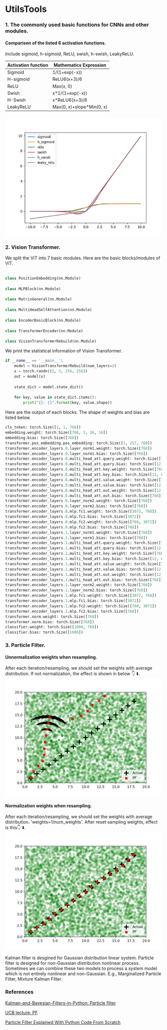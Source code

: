 # UtilsTools

### 1. The commonly used basic functions for CNNs and other modules.

  ####  Comparison of the listed 6 activation functions.

   Include sigmoid, h-sigmoid, ReLU, swish, h-swish, LeakyReLU.


   | Activation function | Mathematics Expression |
   | ------------------- | ---------------------- |
   | Sigmoid             | 1/(1+exp(-x))          |
   | H-sigmoid           | ReLU6(x+3)/6           |
   | ReLU                | Max(x, 0)              |
   | Swish               | x*1/(1+exp(-x))        |
   | H-Swish             | x*ReLU6(x+3)/6         |
   |LeakyReLU            | Max(0, x)+slope*Min(0, x)|
   

### 

![comparison](comparison.jpg)

### 2. Vision Transformer.
We split the ViT into 7 basic modules. Here are the basic blocks/modules of ViT.
```python 

class PositionEmbedding(nn.Module)

class MLPBlock(nn.Module)

class MatrixGeneral(nn.Module)

class MultiHeadSelfAttention(nn.Module)

class EncoderBasicBlock(nn.Module)

class TransformerEncoder(nn.Module)

class VisionTransformerRebuild(nn.Module)

```

We print the statistical information of Vision Transformer.


```python
if __name__ == '__main__':
    model = VisionTransformerRebuild(num_layers=2)
    x = torch.randn((2, 3, 256, 256))
    out = model(x)

    state_dict = model.state_dict()

    for key, value in state_dict.items():
        print("{}: {}".format(key, value.shape))
```

Here are the output of each blocks. The shape of weights and bias are listed below.

```python
cls_token: torch.Size([1, 1, 768])
embedding.weight: torch.Size([768, 3, 16, 16])
embedding.bias: torch.Size([768])
transformer.pos_embedding.pos_embedding: torch.Size([1, 257, 768])
transformer.encoder_layers.0.layer_norm1.weight: torch.Size([768])
transformer.encoder_layers.0.layer_norm1.bias: torch.Size([768])
transformer.encoder_layers.0.multi_head_att.query.weight: torch.Size([768, 12, 64])
transformer.encoder_layers.0.multi_head_att.query.bias: torch.Size([12, 64])
transformer.encoder_layers.0.multi_head_att.key.weight: torch.Size([768, 12, 64])
transformer.encoder_layers.0.multi_head_att.key.bias: torch.Size([12, 64])
transformer.encoder_layers.0.multi_head_att.value.weight: torch.Size([768, 12, 64])
transformer.encoder_layers.0.multi_head_att.value.bias: torch.Size([12, 64])
transformer.encoder_layers.0.multi_head_att.out.weight: torch.Size([12, 64, 768])
transformer.encoder_layers.0.multi_head_att.out.bias: torch.Size([768])
transformer.encoder_layers.0.layer_norm2.weight: torch.Size([768])
transformer.encoder_layers.0.layer_norm2.bias: torch.Size([768])
transformer.encoder_layers.0.mlp.fc1.weight: torch.Size([3072, 768])
transformer.encoder_layers.0.mlp.fc1.bias: torch.Size([3072])
transformer.encoder_layers.0.mlp.fc2.weight: torch.Size([768, 3072])
transformer.encoder_layers.0.mlp.fc2.bias: torch.Size([768])
transformer.encoder_layers.1.layer_norm1.weight: torch.Size([768])
transformer.encoder_layers.1.layer_norm1.bias: torch.Size([768])
transformer.encoder_layers.1.multi_head_att.query.weight: torch.Size([768, 12, 64])
transformer.encoder_layers.1.multi_head_att.query.bias: torch.Size([12, 64])
transformer.encoder_layers.1.multi_head_att.key.weight: torch.Size([768, 12, 64])
transformer.encoder_layers.1.multi_head_att.key.bias: torch.Size([12, 64])
transformer.encoder_layers.1.multi_head_att.value.weight: torch.Size([768, 12, 64])
transformer.encoder_layers.1.multi_head_att.value.bias: torch.Size([12, 64])
transformer.encoder_layers.1.multi_head_att.out.weight: torch.Size([12, 64, 768])
transformer.encoder_layers.1.multi_head_att.out.bias: torch.Size([768])
transformer.encoder_layers.1.layer_norm2.weight: torch.Size([768])
transformer.encoder_layers.1.layer_norm2.bias: torch.Size([768])
transformer.encoder_layers.1.mlp.fc1.weight: torch.Size([3072, 768])
transformer.encoder_layers.1.mlp.fc1.bias: torch.Size([3072])
transformer.encoder_layers.1.mlp.fc2.weight: torch.Size([768, 3072])
transformer.encoder_layers.1.mlp.fc2.bias: torch.Size([768])
transformer.norm.weight: torch.Size([768])
transformer.norm.bias: torch.Size([768])
classifier.weight: torch.Size([1000, 768])
classifier.bias: torch.Size([1000])
```


### 3. Particle Filter.

#### Unnormalization weights when resampling. 
After each iteration/resampling, we should set the weights with average distribution. If not normalization, the effect is shown in below 👇 ⬇️.
![unnorm](./ParticleFilter/unnormalized_results.png)

#### Normalization weights when resampling. 
After each iteration/resampling, we should set the weights with average distribution. 'weights=1/num_weights'. After reset sampling weights, effect is this👇 ⬇️.
![unnorm](./ParticleFilter/normalized_results.png)

Kalman filter is desgined for Gaussian distribution linear system. Particle filter is designed for non-Gaussian distribution nonlinear process.
Sometimes we can combine these two models to process a system model which is not entirely nonlinear and non-Gaussian.
E.g., Marginalized Particle Filter, Mixture Kalman Filter.

### References 
[Kalman-and-Bayesian-Filters-in-Python: Particle filter](https://nbviewer.org/github/rlabbe/Kalman-and-Bayesian-Filters-in-Python/blob/master/12-Particle-Filters.ipynb)

[UCB lecture: PF](https://people.eecs.berkeley.edu/~pabbeel/cs287-fa15/slides/lecture23-particle-filters.pdf)

[Particle Filter Explained With Python Code From Scratch](https://ros-developer.com/2019/04/10/parcticle-filter-explained-with-python-code-from-scratch/)
